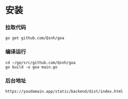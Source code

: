 # 安装

### 拉取代码

```
go get github.com/Qsnh/goa
```

### 编译运行

```
cd ~/go/src/github.com/Qsnh/goa
go build -o goa main.go
```

### 后台地址

```
https://youdomain.app/static/backend/dist/index.html
```